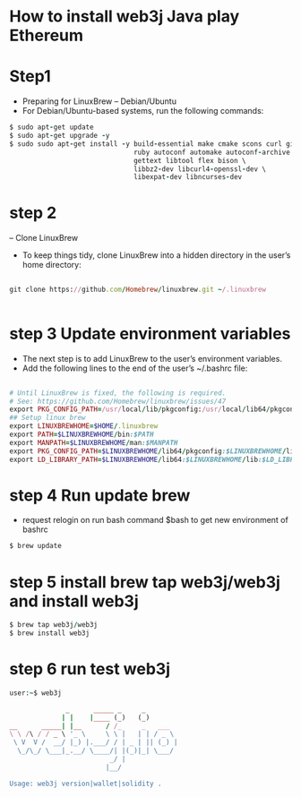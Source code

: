 # How to install web3j Java play Ethereum 
# Step1
- Preparing for LinuxBrew – Debian/Ubuntu
- For Debian/Ubuntu-based systems, run the following commands:
```ruby
$ sudo apt-get update
$ sudo apt-get upgrade -y
$ sudo sudo apt-get install -y build-essential make cmake scons curl git \
                               ruby autoconf automake autoconf-archive \
                               gettext libtool flex bison \
                               libbz2-dev libcurl4-openssl-dev \
                               libexpat-dev libncurses-dev
```

# step 2
– Clone LinuxBrew
- To keep things tidy, clone LinuxBrew into a hidden directory in the user’s home directory:
```ruby
                               
git clone https://github.com/Homebrew/linuxbrew.git ~/.linuxbrew
       
```

# step 3 Update environment variables
- The next step is to add LinuxBrew to the user’s environment variables.
- Add the following lines to the end of the user’s ~/.bashrc file:

```ruby
                               
# Until LinuxBrew is fixed, the following is required.
# See: https://github.com/Homebrew/linuxbrew/issues/47
export PKG_CONFIG_PATH=/usr/local/lib/pkgconfig:/usr/local/lib64/pkgconfig:/usr/lib64/pkgconfig:/usr/lib/pkgconfig:/usr/lib/x86_64-linux-gnu/pkgconfig:/usr/lib64/pkgconfig:/usr/share/pkgconfig:$PKG_CONFIG_PATH
## Setup linux brew
export LINUXBREWHOME=$HOME/.linuxbrew
export PATH=$LINUXBREWHOME/bin:$PATH
export MANPATH=$LINUXBREWHOME/man:$MANPATH
export PKG_CONFIG_PATH=$LINUXBREWHOME/lib64/pkgconfig:$LINUXBREWHOME/lib/pkgconfig:$PKG_CONFIG_PATH
export LD_LIBRARY_PATH=$LINUXBREWHOME/lib64:$LINUXBREWHOME/lib:$LD_LIBRARY_PATH
```

# step 4 Run update brew  
- request relogin on run bash command $bash to get new environment of bashrc
```ruby
$ brew update
```
# step 5 install brew tap web3j/web3j and install web3j 
```ruby
$ brew tap web3j/web3j 
$ brew install web3j 
```
# step 6 run test web3j
```ruby
user:~$ web3j

              _      _____ _     _        
             | |    |____ (_)   (_)       
__      _____| |__      / /_     _   ___  
\ \ /\ / / _ \ '_ \     \ \ |   | | / _ \ 
 \ V  V /  __/ |_) |.___/ / | _ | || (_) |
  \_/\_/ \___|_.__/ \____/| |(_)|_| \___/ 
                         _/ |             
                        |__/              

Usage: web3j version|wallet|solidity .
```
